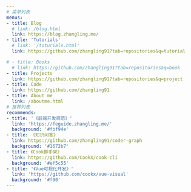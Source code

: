```yaml
---
# 菜单列表
menus:
- title: Blog
  # link: /blog.html
  link: https://blog.zhangling.me/
- title: 'Tutorials'
  # link: '/toturials.html'
  link: https://github.com/zhangling91?tab=repositories&q=tutorial

# - title: Books
  # link: https://github.com/zhangling91?tab=repositories&q=book
- title: Projects
  link: https://github.com/zhangling91?tab=repositories&q=project
- title: Code
  link: https://github.com/zhangling91
- title: About me
  link: /aboutme.html
# 推荐列表
recommends:
- title: '《前端开发规范》'
  link: 'https://feguide.zhangling.me/'
  background: '#fbf94e'
- title: 《知识问答》
  link: https://github.com/zhangling91/coder-graph
  background: '#1672b7'
- title: 《Cook脚手架》
  link: https://github.com/CookX/cook-cli
  background: '#ef5c55'
- title: '《Vue可视化开发》'
  link: 'https://github.com/cookx/vue-visual'
  background: '#f90'
---
```

